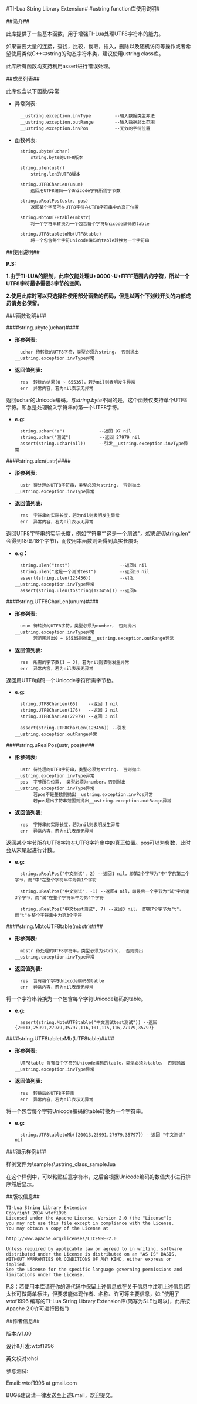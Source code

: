 #TI-Lua String Library Extension#
#ustring function库使用说明#

##简介##

此库提供了一些基本函数，用于增强TI-Lua处理UTF8字符串的能力。

如果需要大量的连接，查找，比较，截取，插入，删除以及随机访问等操作或者希望使用类似C++中string的动态字符串类，建议使用ustring class库。

此库所有函数均支持利用assert进行错误处理。

##成员列表##

此库包含以下函数/异常:


* 异常列表:

		__ustring.exception.invType			--输入数据类型非法
		__ustring.exception.outRange		--输入数据超出范围
		__ustring.exception.invPos			--无效的字符位置

* 函数列表:


        string.ubyte(uchar)
            string.byte的UTF8版本

        string.ulen(ustr)
            string.len的UTF8版本

        string.UTF8CharLen(unum)
            返回用UTF8编码一个Unicode字符所需字节数

        string.uRealPos(ustr, pos)
            返回某个字节所在UTF8字符在UTF8字符串中的真正位置

        string.MbtoUTF8table(mbstr)
            将一个字符串转换为一个包含每个字符Unicode编码的table

        string.UTF8tabletoMb(UTF8table)
            将一个包含每个字符Unicode编码的table转换为一个字符串

##使用说明##

**P.S:**

**1.由于TI-LUA的限制，此库仅能处理U+0000~U+FFFF范围内的字符，所以一个UTF8字符最多需要3字节的空间。**

**2.使用此库时可以只选择性使用部分函数的代码，但是以两个下划线开头的内部成员请务必保留。**

###函数说明###

####string.ubyte(uchar)####

* **形参列表:**

		uchar 待转换的UTF8字符，类型必须为string， 否则抛出__ustring.exception.invType异常


* **返回值列表:**
	
		res	 转换的结果(0 ~ 65535)，若为nil则表明发生异常
		err	 异常内容，若为nil表示无异常
	
返回uchar的Unicode编码。与*string.byte*不同的是，这个函数仅支持单个UTF8字符。即总是处理输入字符串的第一个UTF8字符。

* **e.g:**
	
		string.uchar("a")     	      --返回 97 nil
		string.uchar("测试")   		 --返回 27979 nil
		assert(string.uchar(nil))	  --引发__ustring.exception.invType异常

####string.ulen(ustr)####

* **形参列表:**

		ustr 待处理的UTF8字符串，类型必须为string， 否则抛出__ustring.exception.invType异常

* **返回值列表:**
	
		res	 字符串的实际长度，若为nil则表明发生异常
		err	 异常内容，若为nil表示无异常

返回UTF8字符串的实际长度，例如字符串*"这是一个测试"*，如果使用*string.len*会得到18(即18个字节)，而使用本函数则会得到真实长度6。

* **e.g：**

		string.ulen("test")	  			      --返回4 nil
		string.ulen("这是一个测试test")         --返回10 nil
		assert(string.ulen(123456))		      --引发__ustring.exception.invType异常
		assert(string.ulen(tostring(123456))) --返回6

####string.UTF8CharLen(unum)####

* **形参列表:**

		unum 待转换的UTF8字符，类型必须为number， 否则抛出__ustring.exception.invType异常
		 	 若范围超出0 ~ 65535则抛出__ustring.exception.outRange异常

* **返回值列表:**
	
		res	 所需的字节数(1 ~ 3)，若为nil则表明发生异常
		err	 异常内容，若为nil表示无异常

返回用UTF8编码一个Unicode字符所需字节数。

* **e.g:**

		string.UTF8CharLen(65)    --返回 1 nil
		string.UTF8CharLen(176)   --返回 2 nil
		string.UTF8CharLen(27979) --返回 3 nil
	
		assert(string.UTF8CharLen(123456)) --引发__ustring.exception.outRange异常

####string.uRealPos(ustr, pos)####

* **形参列表:**

		ustr 待处理的UTF8字符串，类型必须为string， 否则抛出__ustring.exception.invType异常
		pos  字节所在位置， 类型必须为number，否则抛出__ustring.exception.invType异常
			 若pos不是整数则抛出__ustring.exception.invPos异常
			 若pos超出字符串范围则抛出__ustring.exception.outRange异常

* **返回值列表:**
	
		res	 字符串的实际长度，若为nil则表明发生异常
		err	 异常内容，若为nil表示无异常

返回某个字节所在UTF8字符在UTF8字符串中的真正位置。pos可以为负数，此时会从末尾起进行计数。

* **e.g:**
	
		string.uRealPos("中文测试", 2) --返回1 nil，即第2个字节为"中"字的第二个字节，而"中"在整个字符串中为第1个字符

		string.uRealPos("中文测试", -1) --返回4 nil，即最后一个字节为"试"字的第3个字节，而"试"在整个字符串中为第4个字符

		string.uRealPos("中文test测试", 7) --返回3 nil， 即第7个字节为"t"，而"t"在整个字符串中为第3个字符

####string.MbtoUTF8table(mbstr)####

* **形参列表:**

		mbstr 待处理的UTF8字符串，类型必须为string， 否则抛出__ustring.exception.invType异常

* **返回值列表:**
	
		res	 含有每个字符Unicode编码的table
		err	 异常内容，若为nil表示无异常

将一个字符串转换为一个包含每个字符Unicode编码的table。

* **e.g:**
	
		assert(string.MbtoUTF8table("中文测试test测试")) --返回{20013,25991,27979,35797,116,101,115,116,27979,35797}

####string.UTF8tabletoMb(UTF8table)####

* **形参列表:**

		UTF8table 含有每个字符的Unicode编码的table，类型必须为table， 否则抛出__ustring.exception.invType异常

* **返回值列表:**
	
		res	 转换后的UTF8字符串
		err	 异常内容，若为nil表示无异常

将一个包含每个字符Unicode编码的table转换为一个字符串。

* **e.g:**

		string.UTF8tabletoMb({20013,25991,27979,35797}) --返回 "中文测试" nil

###演示样例###

样例文件为\samples\ustring_class_sample.lua

在这个样例中，可以粘贴任意字符串，之后会根据Unicode编码的数值大小进行排序然后显示。

##版权信息##

    TI-Lua String Library Extension
 	Copyright 2014 wtof1996
    Licensed under the Apache License, Version 2.0 (the "License");
    you may not use this file except in compliance with the License.
    You may obtain a copy of the License at

    http://www.apache.org/licenses/LICENSE-2.0

    Unless required by applicable law or agreed to in writing, software
    distributed under the License is distributed on an "AS IS" BASIS,
    WITHOUT WARRANTIES OR CONDITIONS OF ANY KIND, either express or implied.
    See the License for the specific language governing permissions and
    limitations under the License.

P.S：若使用本库请在你的源代码中保留上述信息或在关于信息中注明上述信息(若太长可做简单标注，但要求能体现作者、名称、许可等主要信息，如:"使用了wtof1996 编写的TI-Lua String Library Extension库(简写为SLE也可以)，此库按 Apache 2.0许可进行授权")
	

##作者信息##

版本:V1.00

设计&开发:wtof1996

英文校对:chsi

参与测试:

Email: wtof1996 at gmail.com

BUG&建议请一律发送至上述Email，欢迎提交。